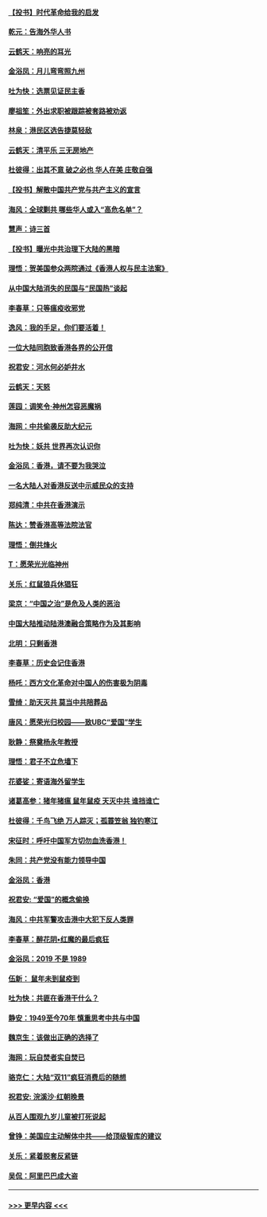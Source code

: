 #### [【投书】时代革命给我的启发](../pages/nsc993/n11684287.md?t=11272344) 
#### [乾元：告海外华人书](../pages/nsc993/n11684044.md?t=11272344) 
#### [云鹤天：响亮的耳光](../pages/nsc993/n11684254.md?t=11272344) 
#### [金浴凤：月儿弯弯照九州](../pages/nsc993/n11684231.md?t=11272344) 
#### [吐为快：选票见证民主香](../pages/nsc993/n11684206.md?t=11272344) 
#### [廖祖笙：外出求职被跟踪被套路被劝返](../pages/nsc993/n11683874.md?t=11272344) 
#### [林泉：港民区选告捷莫轻敌](../pages/nsc993/n11683930.md?t=11272344) 
#### [云鹤天：清平乐 三无房地产](../pages/nsc993/n11681521.md?t=11272344) 
#### [杜彼得：出其不意 破之必也 华人在美 庄敬自强](../pages/nsc993/n11679554.md?t=11272344) 
#### [【投书】解散中国共产党与共产主义的宣言](../pages/nsc993/n11679177.md?t=11272344) 
#### [海风：全球剿共 哪些华人或入“高危名单”？](../pages/nsc993/n11678617.md?t=11272344) 
#### [慧声：诗三首](../pages/nsc993/n11678848.md?t=11272344) 
#### [【投书】曝光中共治理下大陆的黑暗](../pages/nsc993/n11678674.md?t=11272344) 
#### [理悟：贺美国参众两院通过《香港人权与民主法案》](../pages/nsc993/n11678104.md?t=11272344) 
#### [从中国大陆消失的民国与“民国热”谈起](../pages/nsc993/n11678075.md?t=11272344) 
#### [李春草：只等瘟疫收邪党](../pages/nsc993/n11677308.md?t=11272344) 
#### [逸风：我的手足，你们要活着！](../pages/nsc993/n11676352.md?t=11272344) 
#### [一位大陆同胞致香港各界的公开信](../pages/nsc993/n11675761.md?t=11272344) 
#### [祝君安：河水何必妒井水](../pages/nsc993/n11675746.md?t=11272344) 
#### [云鹤天：天怒](../pages/nsc993/n11675718.md?t=11272344) 
#### [莲园：调笑令‧神州怎容恶魔祸](../pages/nsc993/n11675648.md?t=11272344) 
#### [海网：中共偷袭反助大纪元](../pages/nsc993/n11673515.md?t=11272344) 
#### [吐为快：妖共 世界再次认识你](../pages/nsc993/n11673506.md?t=11272344) 
#### [金浴凤：香港，请不要为我哭泣](../pages/nsc993/n11673248.md?t=11272344) 
#### [一名大陆人对香港反送中示威民众的支持](../pages/nsc993/n11672615.md?t=11272344) 
#### [郑纯清：中共在香港演示](../pages/nsc993/n11670539.md?t=11272344) 
#### [陈达：赞香港高等法院法官](../pages/nsc993/n11669542.md?t=11272344) 
#### [理悟：倒共烽火](../pages/nsc993/n11668844.md?t=11272344) 
#### [T：愿荣光光临神州](../pages/nsc993/n11668421.md?t=11272344) 
#### [关乐：红鼠狼兵休猖狂](../pages/nsc993/n11668378.md?t=11272344) 
#### [梁京：“中国之治”是危及人类的恶治](../pages/nsc993/n11668328.md?t=11272344) 
#### [中国大陆推动陆港澳融合策略作为及其影响](../pages/nsc993/n11668157.md?t=11272344) 
#### [北明：只剩香港](../pages/nsc993/n11668002.md?t=11272344) 
#### [李春草：历史会记住香港](../pages/nsc993/n11667927.md?t=11272344) 
#### [杨吒：西方文化革命对中国人的伤害极为阴毒](../pages/nsc993/n11664521.md?t=11272344) 
#### [雪绮：助天灭共 莫当中共陪葬品](../pages/nsc993/n11662650.md?t=11272344) 
#### [唐风：愿荣光归校园——致UBC“爱国”学生](../pages/nsc993/n11662194.md?t=11272344) 
#### [耿静：祭奠杨永年教授](../pages/nsc993/n11662514.md?t=11272344) 
#### [理悟：君子不立危墙下](../pages/nsc993/n11662172.md?t=11272344) 
#### [花婆娑：寄语海外留学生](../pages/nsc993/n11662121.md?t=11272344) 
#### [诸葛高参：猪年猪瘟 鼠年鼠疫 天灭中共 谁挡谁亡](../pages/nsc993/n11661980.md?t=11272344) 
#### [杜彼得：千鸟飞绝 万人踪灭；孤蓑笠翁 独钓寒江](../pages/nsc993/n11661170.md?t=11272344) 
#### [宋征时：呼吁中国军方切勿血洗香港！](../pages/nsc993/n11415318.md?t=11272344) 
#### [朱同：共产党没有能力领导中国](../pages/nsc993/n11660421.md?t=11272344) 
#### [金浴凤：香港](../pages/nsc993/n11660419.md?t=11272344) 
#### [祝君安: “爱国”的概念偷换](../pages/nsc993/n11659706.md?t=11272344) 
#### [海风：中共军警攻击港中大犯下反人类罪](../pages/nsc993/n11659632.md?t=11272344) 
#### [李春草：醉花阴•红魔的最后疯狂](../pages/nsc993/n11659287.md?t=11272344) 
#### [金浴凤：2019 不是 1989](../pages/nsc993/n11657663.md?t=11272344) 
#### [伍新： 鼠年未到鼠疫到](../pages/nsc993/n11655098.md?t=11272344) 
#### [吐为快：共匪在香港干什么？](../pages/nsc993/n11654891.md?t=11272344) 
#### [静安：1949至今70年 慎重思考中共与中国](../pages/nsc993/n11651244.md?t=11272344) 
#### [魏京生：该做出正确的选择了](../pages/nsc993/n11653084.md?t=11272344) 
#### [海网：玩自焚者实自焚已](../pages/nsc993/n11652423.md?t=11272344) 
#### [骆克仁：大陆“双11”疯狂消费后的随想](../pages/nsc993/n11652305.md?t=11272344) 
#### [祝君安: 浣溪沙·红朝晚景](../pages/nsc993/n11652258.md?t=11272344) 
#### [从百人围观九岁儿童被打死说起](../pages/nsc993/n11651030.md?t=11272344) 
#### [曾铮：美国应主动解体中共——给顶级智库的建议](../pages/nsc993/n11649888.md?t=11272344) 
#### [关乐：紧着脱套反紧链](../pages/nsc993/n11649069.md?t=11272344) 
#### [吴侃：阿里巴巴成大盗](../pages/nsc993/n11645523.md?t=11272344) 

----
#### [ >>> 更早内容 <<< ](../indexes/nsc993-earlier.md)
